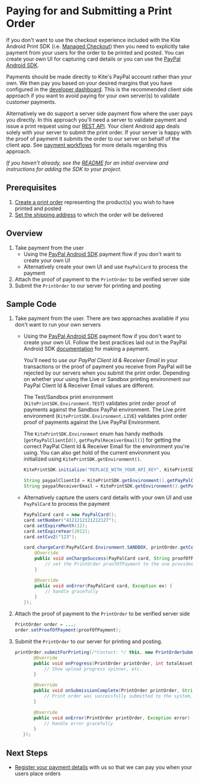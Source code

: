 Paying for and Submitting a Print Order
==============

If you don't want to use the checkout experience included with the Kite Android Print SDK (i.e. [Managed Checkout](../README.md#managed-checkout)) then you need to explicitly take payment from your users for the order to be printed and posted. You can create your own UI for capturing card details or you can use the [PayPal Android SDK](https://github.com/paypal/PayPal-Android-SDK).

Payments should be made directly to Kite's PayPal account rather than your own. We then pay you based on your desired margins that you have configured in the [developer dashboard](https://www.kite.ly/). This is the recommended client side approach if you want to avoid paying for your own server(s) to validate customer payments.

Alternatively we do support a server side payment flow where the user pays you directly. In this approach you'll need a server to validate payment and issue a print request using our [REST API](https://www.kite.ly/docs/1.1/). Your client Android app deals solely with your server to submit the print order. If your server is happy with the proof of payment it submits the order to our server on behalf of the client app. See [payment workflows](https://www.kite.ly/docs/1.1/payment_workflows) for more details regarding this approach.

_If you haven't already, see the [README](../README.md) for an initial overview and instructions for adding the SDK to your project._

Prerequisites
--------
1. [Create a print order](create_print_order.md) representing the product(s) you wish to have printed and posted
2. [Set the shipping address](shipping.md) to which the order will be delivered

Overview
--------
1. Take payment from the user
    - Using the [PayPal Android SDK](https://github.com/paypal/PayPal-Android-SDK) payment flow if you don't want to create your own UI
    - Alternatively create your own UI and use `PayPalCard` to process the payment
2. Attach the proof of payment to the `PrintOrder` to be verified server side
3. Submit the `PrintOrder` to our server for printing and posting

Sample Code
-----------

1. Take payment from the user. There are two approaches available if you don't want to run your own servers
    - Using the [PayPal Android SDK](https://github.com/paypal/PayPal-Android-SDK) payment flow if you don't want to create your own UI. Follow the best practices laid out in the PayPal Android SDK [documentation](https://github.com/paypal/PayPal-Android-SDK) for making a payment. 
    
	    You'll need to *use our PayPal Client Id & Receiver Email* in your transactions or the proof of payment you receive from PayPal will be rejected by our servers when you submit the print order. Depending on whether your using the Live or Sandbox printing environment our PayPal Client Id & Receiver Email values are different. 
	
	    The Test/Sandbox print environment (`KitePrintSDK.Environment.TEST`) validates print order proof of payments against the Sandbox PayPal environment. The Live print environment (`KitePrintSDK.Environment.LIVE`) validates print order proof of payments against the Live PayPal Environment.
	    
	    The `KitePrintSDK.Environment` enum has handy methods (`getPayPalClientId()`, `getPayPalReceiverEmail()`) for getting the correct PayPal Client Id & Receiver Email for the environment you're using. You can also get hold of the current environment you initialized using `KitePrintSDK.getEnvironment()`.
	
        ```java
        KitePrintSDK.initialize("REPLACE_WITH_YOUR_API_KEY", KitePrintSDK.Environment.TEST);

        String paypalClientId = KitePrintSDK.getEnvironment().getPayPalClientId();
        String paypalReceiverEmail = KitePrintSDK.getEnvironment().getPayPalReceiverEmail();
        ```

    - Alternatively capture the users card details with your own UI and use `PayPalCard` to process the payment
    
        ```java
        PayPalCard card = new PayPalCard();
        card.setNumber("4121212121212127");
        card.setExpireMonth(12);
        card.setExpireYear(2012);
        card.setCvv2("123");
        
        card.chargeCard(PayPalCard.Environment.SANDBOX, printOrder.getCost(), PayPalCard.Currency.GBP, "A print order!", new PayPalCardChargeListener() {
            @Override
            public void onChargeSuccess(PayPalCard card, String proofOfPayment) {
                // set the PrintOrder proofOfPayment to the one provided and submit the order
            }

            @Override
            public void onError(PayPalCard card, Exception ex) {
                // handle gracefully
            }
        });
        ```
2. Attach the proof of payment to the `PrintOrder` to be verified server side

    ```java
    PrintOrder order = ...;
    order.setProofOfPayment(proofOfPayment);
    ```
3. Submit the `PrintOrder` to our server for printing and posting. 

     ```java
    printOrder.submitForPrinting(/*Context: */ this, new PrintOrderSubmissionListener() {
            @Override
            public void onProgress(PrintOrder printOrder, int totalAssetsUploaded, int totalAssetsToUpload, long totalAssetBytesWritten, long totalAssetBytesExpectedToWrite, long totalBytesWritten, long totalBytesExpectedToWrite) {
                // Show upload progress spinner, etc.
            }

            @Override
            public void onSubmissionComplete(PrintOrder printOrder, String orderIdReceipt) {
                // Print order was successfully submitted to the system, display success to the user
            }

            @Override
            public void onError(PrintOrder printOrder, Exception error) {
                // Handle error gracefully
            }
        });
    ```

Next Steps
----------

- [Register your payment details](https://www.kite.ly/accounts/billing/) with us so that we can pay you when your users place orders